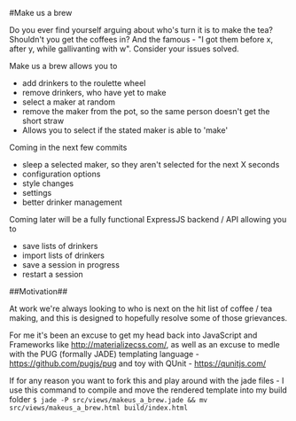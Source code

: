#Make us a brew

Do you ever find yourself arguing about who's turn it is to make the tea? Shouldn't you get the coffees in?
And the famous - "I got them before x, after y, while gallivanting with w". Consider your issues solved.

Make us a brew allows you to

- add drinkers to the roulette wheel
- remove drinkers, who have yet to make
- select a maker at random
- remove the maker from the pot, so the same person doesn't get the short straw
- Allows you to select if the stated maker is able to 'make'


Coming in the next few commits
- sleep a selected maker, so they aren't selected for the next X seconds
- configuration options
- style changes
- settings
- better drinker management

Coming later will be a fully functional ExpressJS backend / API allowing you to
- save lists of drinkers
- import lists of drinkers
- save a session in progress
- restart a session

##Motivation##

At work we're always looking to who is next on the hit list of coffee / tea making, and this is designed to hopefully resolve some of those grievances.

For me it's been an excuse to get my head back into JavaScript and Frameworks like <http://materializecss.com/>, as well as an excuse to medle with the PUG (formally JADE) templating language -
<https://github.com/pugjs/pug> and toy with QUnit - <https://qunitjs.com/>

If for any reason you want to fork this and play around with the jade files - I use this command to compile and move the rendered template into my build folder
``` $ jade -P src/views/makeus_a_brew.jade && mv src/views/makeus_a_brew.html build/index.html ```
